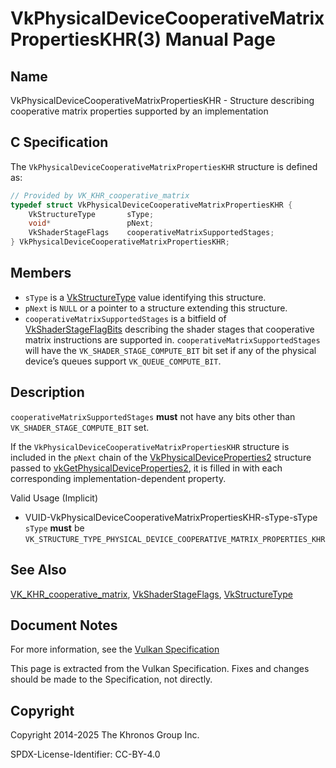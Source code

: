 # VkPhysicalDeviceCooperativeMatrixPropertiesKHR(3) Manual Page

## Name

VkPhysicalDeviceCooperativeMatrixPropertiesKHR - Structure describing cooperative matrix properties supported by an implementation



## [](#_c_specification)C Specification

The `VkPhysicalDeviceCooperativeMatrixPropertiesKHR` structure is defined as:

```c++
// Provided by VK_KHR_cooperative_matrix
typedef struct VkPhysicalDeviceCooperativeMatrixPropertiesKHR {
    VkStructureType       sType;
    void*                 pNext;
    VkShaderStageFlags    cooperativeMatrixSupportedStages;
} VkPhysicalDeviceCooperativeMatrixPropertiesKHR;
```

## [](#_members)Members

- `sType` is a [VkStructureType](https://registry.khronos.org/vulkan/specs/latest/man/html/VkStructureType.html) value identifying this structure.
- `pNext` is `NULL` or a pointer to a structure extending this structure.
- []()`cooperativeMatrixSupportedStages` is a bitfield of [VkShaderStageFlagBits](https://registry.khronos.org/vulkan/specs/latest/man/html/VkShaderStageFlagBits.html) describing the shader stages that cooperative matrix instructions are supported in. `cooperativeMatrixSupportedStages` will have the `VK_SHADER_STAGE_COMPUTE_BIT` bit set if any of the physical device’s queues support `VK_QUEUE_COMPUTE_BIT`.

## [](#_description)Description

`cooperativeMatrixSupportedStages` **must** not have any bits other than `VK_SHADER_STAGE_COMPUTE_BIT` set.

If the `VkPhysicalDeviceCooperativeMatrixPropertiesKHR` structure is included in the `pNext` chain of the [VkPhysicalDeviceProperties2](https://registry.khronos.org/vulkan/specs/latest/man/html/VkPhysicalDeviceProperties2.html) structure passed to [vkGetPhysicalDeviceProperties2](https://registry.khronos.org/vulkan/specs/latest/man/html/vkGetPhysicalDeviceProperties2.html), it is filled in with each corresponding implementation-dependent property.

Valid Usage (Implicit)

- [](#VUID-VkPhysicalDeviceCooperativeMatrixPropertiesKHR-sType-sType)VUID-VkPhysicalDeviceCooperativeMatrixPropertiesKHR-sType-sType  
  `sType` **must** be `VK_STRUCTURE_TYPE_PHYSICAL_DEVICE_COOPERATIVE_MATRIX_PROPERTIES_KHR`

## [](#_see_also)See Also

[VK\_KHR\_cooperative\_matrix](https://registry.khronos.org/vulkan/specs/latest/man/html/VK_KHR_cooperative_matrix.html), [VkShaderStageFlags](https://registry.khronos.org/vulkan/specs/latest/man/html/VkShaderStageFlags.html), [VkStructureType](https://registry.khronos.org/vulkan/specs/latest/man/html/VkStructureType.html)

## [](#_document_notes)Document Notes

For more information, see the [Vulkan Specification](https://registry.khronos.org/vulkan/specs/latest/html/vkspec.html#VkPhysicalDeviceCooperativeMatrixPropertiesKHR)

This page is extracted from the Vulkan Specification. Fixes and changes should be made to the Specification, not directly.

## [](#_copyright)Copyright

Copyright 2014-2025 The Khronos Group Inc.

SPDX-License-Identifier: CC-BY-4.0